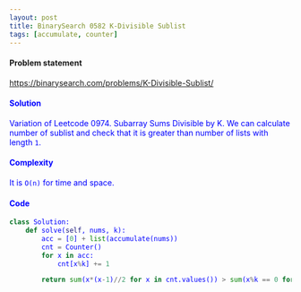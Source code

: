 ```yaml
---
layout: post
title: BinarySearch 0582 K-Divisible Sublist
tags: [accumulate, counter]
---
```


#### Problem statement

<a href="https://binarysearch.com/problems/K-Divisible-Sublist/"> <font color = blue>https://binarysearch.com/problems/K-Divisible-Sublist/

#### Solution
Variation of Leetcode 0974. Subarray Sums Divisible by K. We can calculate number of sublist and check that it is greater than number of lists with length `1`.

#### Complexity
It is `O(n)` for time and space.

#### Code
```python
class Solution:
    def solve(self, nums, k):
        acc = [0] + list(accumulate(nums))
        cnt = Counter()
        for x in acc:
            cnt[x%k] += 1

        return sum(x*(x-1)//2 for x in cnt.values()) > sum(x%k == 0 for x in nums)
```
